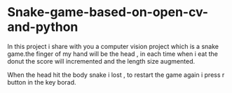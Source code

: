 # Snake-game-based-on-open-cv-and-python
In this project i share with you a computer vision project which is a snake game.the finger of my hand will be the head , in each time when i eat the donut the score will incremented and the length size augmented.


When the head hit the body snake i lost , to restart the game again i press r button in the key borad.


